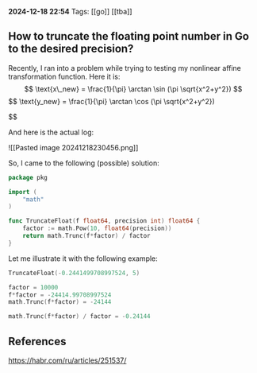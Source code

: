 **2024-12-18 22:54**
Tags: [[go]] [[tba]]

## How to truncate the floating point number in Go to the desired precision?
Recently, I ran into a problem while trying to testing my nonlinear affine transformation function. Here it is:
$$
\text{x\_new} = \frac{1}{\pi} \arctan \sin (\pi \sqrt{x^2+y^2})
$$
$$
\text{y\_new} = \frac{1}{\pi} \arctan \cos (\pi \sqrt{x^2+y^2})

$$

And here is the actual log:

![[Pasted image 20241218230456.png]]

So, I came to the following (possible) solution:

```go
package pkg

import (
	"math"
)

func TruncateFloat(f float64, precision int) float64 {
	factor := math.Pow(10, float64(precision))
	return math.Trunc(f*factor) / factor
}
```

Let me illustrate it with the following example:

```go
TruncateFloat(-0.2441499708997524, 5)

factor = 10000
f*factor = -24414.99708997524
math.Trunc(f*factor) = -24144

math.Trunc(f*factor) / factor = -0.24144
```

## References
https://habr.com/ru/articles/251537/